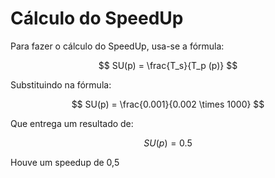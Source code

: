 # Cálculo do SpeedUp

Para fazer o cálculo do SpeedUp, usa-se a fórmula:

$$
SU(p) = \frac{T_s}{T_p (p)}
$$

Substituindo na fórmula:

$$
SU(p) = \frac{0.001}{0.002 \times 1000}
$$

Que entrega um resultado de:

$$
SU(p) = 0.5
$$

Houve um speedup de 0,5
